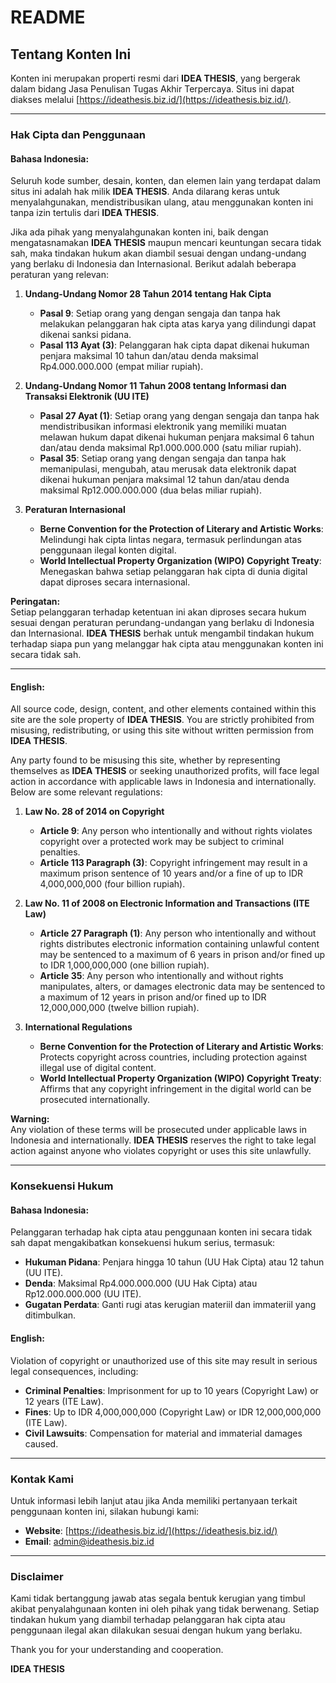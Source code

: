 # README

## Tentang Konten Ini

Konten ini merupakan properti resmi dari **IDEA THESIS**, yang bergerak dalam bidang Jasa Penulisan Tugas Akhir Terpercaya. Situs ini dapat diakses melalui [https://ideathesis.biz.id/](https://ideathesis.biz.id/).

---

### Hak Cipta dan Penggunaan

#### Bahasa Indonesia:
Seluruh kode sumber, desain, konten, dan elemen lain yang terdapat dalam situs ini adalah hak milik **IDEA THESIS**. Anda dilarang keras untuk menyalahgunakan, mendistribusikan ulang, atau menggunakan konten ini tanpa izin tertulis dari **IDEA THESIS**.

Jika ada pihak yang menyalahgunakan konten ini, baik dengan mengatasnamakan **IDEA THESIS** maupun mencari keuntungan secara tidak sah, maka tindakan hukum akan diambil sesuai dengan undang-undang yang berlaku di Indonesia dan Internasional. Berikut adalah beberapa peraturan yang relevan:

1. **Undang-Undang Nomor 28 Tahun 2014 tentang Hak Cipta**  
   - **Pasal 9**: Setiap orang yang dengan sengaja dan tanpa hak melakukan pelanggaran hak cipta atas karya yang dilindungi dapat dikenai sanksi pidana.
   - **Pasal 113 Ayat (3)**: Pelanggaran hak cipta dapat dikenai hukuman penjara maksimal 10 tahun dan/atau denda maksimal Rp4.000.000.000 (empat miliar rupiah).

2. **Undang-Undang Nomor 11 Tahun 2008 tentang Informasi dan Transaksi Elektronik (UU ITE)**  
   - **Pasal 27 Ayat (1)**: Setiap orang yang dengan sengaja dan tanpa hak mendistribusikan informasi elektronik yang memiliki muatan melawan hukum dapat dikenai hukuman penjara maksimal 6 tahun dan/atau denda maksimal Rp1.000.000.000 (satu miliar rupiah).
   - **Pasal 35**: Setiap orang yang dengan sengaja dan tanpa hak memanipulasi, mengubah, atau merusak data elektronik dapat dikenai hukuman penjara maksimal 12 tahun dan/atau denda maksimal Rp12.000.000.000 (dua belas miliar rupiah).

3. **Peraturan Internasional**  
   - **Berne Convention for the Protection of Literary and Artistic Works**: Melindungi hak cipta lintas negara, termasuk perlindungan atas penggunaan ilegal konten digital.
   - **World Intellectual Property Organization (WIPO) Copyright Treaty**: Menegaskan bahwa setiap pelanggaran hak cipta di dunia digital dapat diproses secara internasional.

**Peringatan:**  
Setiap pelanggaran terhadap ketentuan ini akan diproses secara hukum sesuai dengan peraturan perundang-undangan yang berlaku di Indonesia dan Internasional. **IDEA THESIS** berhak untuk mengambil tindakan hukum terhadap siapa pun yang melanggar hak cipta atau menggunakan konten ini secara tidak sah.

---

#### English:
All source code, design, content, and other elements contained within this site are the sole property of **IDEA THESIS**. You are strictly prohibited from misusing, redistributing, or using this site without written permission from **IDEA THESIS**.

Any party found to be misusing this site, whether by representing themselves as **IDEA THESIS** or seeking unauthorized profits, will face legal action in accordance with applicable laws in Indonesia and internationally. Below are some relevant regulations:

1. **Law No. 28 of 2014 on Copyright**  
   - **Article 9**: Any person who intentionally and without rights violates copyright over a protected work may be subject to criminal penalties.
   - **Article 113 Paragraph (3)**: Copyright infringement may result in a maximum prison sentence of 10 years and/or a fine of up to IDR 4,000,000,000 (four billion rupiah).

2. **Law No. 11 of 2008 on Electronic Information and Transactions (ITE Law)**  
   - **Article 27 Paragraph (1)**: Any person who intentionally and without rights distributes electronic information containing unlawful content may be sentenced to a maximum of 6 years in prison and/or fined up to IDR 1,000,000,000 (one billion rupiah).
   - **Article 35**: Any person who intentionally and without rights manipulates, alters, or damages electronic data may be sentenced to a maximum of 12 years in prison and/or fined up to IDR 12,000,000,000 (twelve billion rupiah).

3. **International Regulations**  
   - **Berne Convention for the Protection of Literary and Artistic Works**: Protects copyright across countries, including protection against illegal use of digital content.
   - **World Intellectual Property Organization (WIPO) Copyright Treaty**: Affirms that any copyright infringement in the digital world can be prosecuted internationally.

**Warning:**  
Any violation of these terms will be prosecuted under applicable laws in Indonesia and internationally. **IDEA THESIS** reserves the right to take legal action against anyone who violates copyright or uses this site unlawfully.

---

### Konsekuensi Hukum

#### Bahasa Indonesia:
Pelanggaran terhadap hak cipta atau penggunaan konten ini secara tidak sah dapat mengakibatkan konsekuensi hukum serius, termasuk:
- **Hukuman Pidana**: Penjara hingga 10 tahun (UU Hak Cipta) atau 12 tahun (UU ITE).
- **Denda**: Maksimal Rp4.000.000.000 (UU Hak Cipta) atau Rp12.000.000.000 (UU ITE).
- **Gugatan Perdata**: Ganti rugi atas kerugian materiil dan immateriil yang ditimbulkan.

#### English:
Violation of copyright or unauthorized use of this site may result in serious legal consequences, including:
- **Criminal Penalties**: Imprisonment for up to 10 years (Copyright Law) or 12 years (ITE Law).
- **Fines**: Up to IDR 4,000,000,000 (Copyright Law) or IDR 12,000,000,000 (ITE Law).
- **Civil Lawsuits**: Compensation for material and immaterial damages caused.

---

### Kontak Kami

Untuk informasi lebih lanjut atau jika Anda memiliki pertanyaan terkait penggunaan konten ini, silakan hubungi kami:

- **Website**: [https://ideathesis.biz.id/](https://ideathesis.biz.id/)
- **Email**: [admin@ideathesis.biz.id](mailto:admin@ideathesis.biz.id)

---

### Disclaimer

Kami tidak bertanggung jawab atas segala bentuk kerugian yang timbul akibat penyalahgunaan konten ini oleh pihak yang tidak berwenang. Setiap tindakan hukum yang diambil terhadap pelanggaran hak cipta atau penggunaan ilegal akan dilakukan sesuai dengan hukum yang berlaku.

Thank you for your understanding and cooperation.

**IDEA THESIS**
